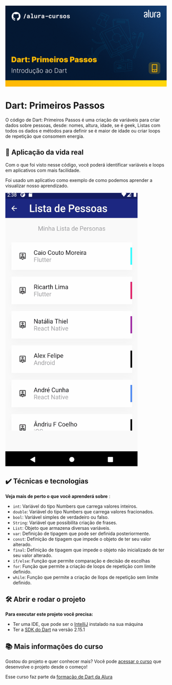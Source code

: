 ![Thumbnail GitHub](https://raw.githubusercontent.com/Kakomo/dart-primeiros-passos/master/Readme-%20Dart%20Primeiros%20Passos.png)

# Dart: Primeiros Passos


O código de Dart: Primeiros Passos é uma criação de variáveis para criar dados sobre pessoas, desde: nomes, altura, idade, se é geek, Listas com todos os dados e métodos para definir se é maior de idade ou criar loops de repetição que consomem energia.

## 🔨 Aplicação da vida real

Com o que foi visto nesse código, você poderá identificar variáveis e loops em aplicativos com mais facilidade. 

Foi usado um aplicativo como exemplo de como podemos aprender a visualizar nosso aprendizado.

![](https://raw.githubusercontent.com/Kakomo/dart-primeiros-passos/1be70c105be8ab0e8ebb55274a41b40b20c706fb/Dart%20Primeiros%20Passos%20Aplica%C3%A7%C3%A3o.gif)

## ✔️ Técnicas e tecnologias

**Veja mais de perto o que você aprenderá sobre** :
- `int`: Variável do tipo Numbers que carrega valores inteiros.
- `double`: Variável do tipo Numbers que carrega valores fracionados.
- `bool`: Variável simples de verdadeiro ou falso.
- `String`: Variável que possibilita criação de frases. 
- `List`: Objeto que armazena diversas variáveis.
- `var`: Definição de tipagem que pode ser definida posteriormente.
- `const`: Definição de tipagem que impede o objeto de ter seu valor alterado.
- `final`: Definição de tipagem que impede o objeto não inicializado de ter seu valor alterado.
- `if/else`: Função que permite comparação e decisão de escolhas
- `for`: Função que permite a criação de loops de repetição com limite definido. 
- `while`: Função que permite a criação de llops de repetição sem limite definido.

 


## 🛠️ Abrir e rodar o projeto

**Para executar este projeto você precisa:**

- Ter uma IDE, que pode ser o  [IntelliJ](https://www.jetbrains.com/idea/download/) instalado na sua máquina
- Ter a [SDK do Dart](https://dart.dev/get-dart/archive) na versão 2.15.1


## 📚 Mais informações do curso

Gostou do projeto e quer conhecer mais? Você pode [acessar o curso]() que desenvolve o projeto desde o começo!

Esse curso faz parte da [formação de Dart da Alura]()
